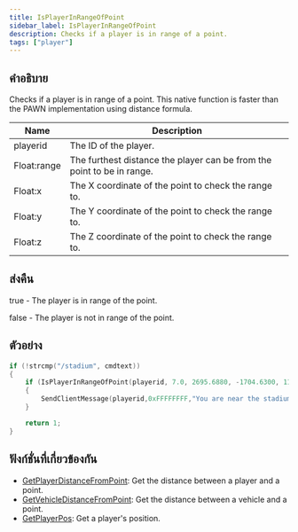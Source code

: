 ```yaml
---
title: IsPlayerInRangeOfPoint
sidebar_label: IsPlayerInRangeOfPoint
description: Checks if a player is in range of a point.
tags: ["player"]
---
```


## คำอธิบาย

Checks if a player is in range of a point. This native function is faster than the PAWN implementation using distance formula.

| Name        | Description                                                            |
| ----------- | ---------------------------------------------------------------------- |
| playerid    | The ID of the player.                                                  |
| Float:range | The furthest distance the player can be from the point to be in range. |
| Float:x     | The X coordinate of the point to check the range to.                   |
| Float:y     | The Y coordinate of the point to check the range to.                   |
| Float:z     | The Z coordinate of the point to check the range to.                   |

## ส่งคืน

true - The player is in range of the point.

false - The player is not in range of the point.

## ตัวอย่าง

```c
if (!strcmp("/stadium", cmdtext))
{
    if (IsPlayerInRangeOfPoint(playerid, 7.0, 2695.6880, -1704.6300, 11.8438))
    {
        SendClientMessage(playerid,0xFFFFFFFF,"You are near the stadium entrance!");
    }

    return 1;
}
```

## ฟังก์ชั่นที่เกี่ยวข้องกัน

- [GetPlayerDistanceFromPoint](../../scripting/functions/GetPlayerDistanceFromPoint.md): Get the distance between a player and a point.
- [GetVehicleDistanceFromPoint](../../scripting/functions/GetVehicleDistanceFromPoint.md): Get the distance between a vehicle and a point.
- [GetPlayerPos](../../scripting/functions/GetPlayerPos.md): Get a player's position.
